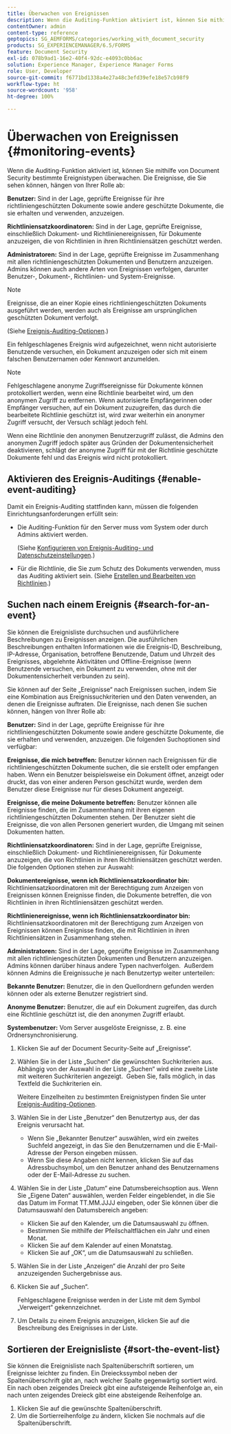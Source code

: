 ```yaml
---
title: Überwachen von Ereignissen
description: Wenn die Auditing-Funktion aktiviert ist, können Sie mithilfe von Document Security bestimmte Ereignistypen überwachen. Mithilfe von Document Security können Sie die Ereignisliste einfach durchsuchen und sortieren.
contentOwner: admin
content-type: reference
geptopics: SG_AEMFORMS/categories/working_with_document_security
products: SG_EXPERIENCEMANAGER/6.5/FORMS
feature: Document Security
exl-id: 078b9ad1-16e2-40f4-92dc-e4093c0bb6ac
solution: Experience Manager, Experience Manager Forms
role: User, Developer
source-git-commit: f6771bd1338a4e27a48c3efd39efe18e57cb98f9
workflow-type: ht
source-wordcount: '958'
ht-degree: 100%

---
```


# Überwachen von Ereignissen {#monitoring-events}

Wenn die Auditing-Funktion aktiviert ist, können Sie mithilfe von Document Security bestimmte Ereignistypen überwachen. Die Ereignisse, die Sie sehen können, hängen von Ihrer Rolle ab:

**Benutzer:** Sind in der Lage, geprüfte Ereignisse für ihre richtliniengeschützten Dokumente sowie andere geschützte Dokumente, die sie erhalten und verwenden, anzuzeigen.

**Richtliniensatzkoordinatoren:** Sind in der Lage, geprüfte Ereignisse, einschließlich Dokument- und Richtlinienereignissen, für Dokumente anzuzeigen, die von Richtlinien in ihren Richtliniensätzen geschützt werden.

**Administratoren:** Sind in der Lage, geprüfte Ereignisse im Zusammenhang mit allen richtliniengeschützten Dokumenten und Benutzern anzuzeigen. Admins können auch andere Arten von Ereignissen verfolgen, darunter Benutzer-, Dokument-, Richtlinien- und System-Ereignisse.

>[!NOTE]
>
>Ereignisse, die an einer Kopie eines richtliniengeschützten Dokuments ausgeführt werden, werden auch als Ereignisse am ursprünglichen geschützten Dokument verfolgt.

(Siehe [Ereignis-Auditing-Optionen](/help/forms/using/admin-help/configuring-client-server-options.md#event-auditing-options).)

Ein fehlgeschlagenes Ereignis wird aufgezeichnet, wenn nicht autorisierte Benutzende versuchen, ein Dokument anzuzeigen oder sich mit einem falschen Benutzernamen oder Kennwort anzumelden.

>[!NOTE]
>
>Fehlgeschlagene anonyme Zugriffsereignisse für Dokumente können protokolliert werden, wenn eine Richtlinie bearbeitet wird, um den anonymen Zugriff zu entfernen. Wenn autorisierte Empfängerinnen oder Empfänger versuchen, auf ein Dokument zuzugreifen, das durch die bearbeitete Richtlinie geschützt ist, wird zwar weiterhin ein anonymer Zugriff versucht, der Versuch schlägt jedoch fehl.

Wenn eine Richtlinie den anonymen Benutzerzugriff zulässt, die Admins den anonymen Zugriff jedoch später aus Gründen der Dokumentensicherheit deaktivieren, schlägt der anonyme Zugriff für mit der Richtlinie geschützte Dokumente fehl und das Ereignis wird nicht protokolliert.

## Aktivieren des Ereignis-Auditings {#enable-event-auditing}

Damit ein Ereignis-Auditing stattfinden kann, müssen die folgenden Einrichtungsanforderungen erfüllt sein:

* Die Auditing-Funktion für den Server muss vom System oder durch Admins aktiviert werden.

  (Siehe [Konfigurieren von Ereignis-Auditing- und Datenschutzeinstellungen](/help/forms/using/admin-help/configuring-client-server-options.md#configuring-event-auditing-and-privacy-settings).)

* Für die Richtlinie, die Sie zum Schutz des Dokuments verwenden, muss das Auditing aktiviert sein. (Siehe [Erstellen und Bearbeiten von Richtlinien](/help/forms/using/admin-help/creating-policies.md#creating-and-editing-policies).)

## Suchen nach einem Ereignis {#search-for-an-event}

Sie können die Ereignisliste durchsuchen und ausführlichere Beschreibungen zu Ereignissen anzeigen. Die ausführlichen Beschreibungen enthalten Informationen wie die Ereignis-ID, Beschreibung, IP-Adresse, Organisation, betroffene Benutzende, Datum und Uhrzeit des Ereignisses, abgelehnte Aktivitäten und Offline-Ereignisse (wenn Benutzende versuchen, ein Dokument zu verwenden, ohne mit der Dokumentensicherheit verbunden zu sein).

Sie können auf der Seite „Ereignisse“ nach Ereignissen suchen, indem Sie eine Kombination aus Ereignissuchkriterien und den Daten verwenden, an denen die Ereignisse auftraten. Die Ereignisse, nach denen Sie suchen können, hängen von Ihrer Rolle ab:

**Benutzer:** Sind in der Lage, geprüfte Ereignisse für ihre richtliniengeschützten Dokumente sowie andere geschützte Dokumente, die sie erhalten und verwenden, anzuzeigen. Die folgenden Suchoptionen sind verfügbar:

**Ereignisse, die mich 
betreffen:** Benutzer können nach Ereignissen für die richtliniengeschützten Dokumente suchen, die sie erstellt oder empfangen haben. Wenn ein Benutzer beispielsweise ein Dokument öffnet, anzeigt oder druckt, das von einer anderen Person geschützt wurde, werden dem Benutzer diese Ereignisse nur für dieses Dokument angezeigt.

**Ereignisse, die meine Dokumente betreffen:** Benutzer können alle Ereignisse finden, die im Zusammenhang mit ihren eigenen richtliniengeschützten Dokumenten stehen. Der Benutzer sieht die Ereignisse, die von allen Personen generiert wurden, die Umgang mit seinen Dokumenten hatten.

**Richtliniensatzkoordinatoren:** Sind in der Lage, geprüfte Ereignisse, einschließlich Dokument- und Richtlinienereignissen, für Dokumente anzuzeigen, die von Richtlinien in ihren Richtliniensätzen geschützt werden. Die folgenden Optionen stehen zur Auswahl:  

**Dokumentereignisse,
wenn ich Richtliniensatzkoordinator bin:** Richtliniensatzkoordinatoren mit der Berechtigung zum Anzeigen von Ereignissen können Ereignisse finden, die Dokumente betreffen, die von Richtlinien in ihren Richtliniensätzen geschützt werden.

**Richtlinienereignisse, wenn ich Richtliniensatzkoordinator bin:** Richtliniensatzkoordinatoren mit der Berechtigung zum Anzeigen von Ereignissen können Ereignisse finden, die mit Richtlinien in ihren Richtliniensätzen in Zusammenhang stehen.

**Administratoren:** Sind in der Lage, geprüfte Ereignisse im Zusammenhang mit allen richtliniengeschützten Dokumenten und Benutzern anzuzeigen. Admins können darüber hinaus andere Typen nachverfolgen.  Außerdem können Admins die Ereignissuche je nach Benutzertyp weiter unterteilen:

**Bekannte Benutzer:** Benutzer, die in den Quellordnern gefunden werden können oder als externe Benutzer registriert sind.

**Anonyme Benutzer:** Benutzer, die auf ein Dokument zugreifen, das durch eine Richtlinie geschützt ist, die den anonymen Zugriff erlaubt.

**Systembenutzer:** Vom Server ausgelöste Ereignisse, z. B. eine Ordnersynchronisierung.

1. Klicken Sie auf der Document Security-Seite auf „Ereignisse“.
1. Wählen Sie in der Liste „Suchen“ die gewünschten Suchkriterien aus.  Abhängig von der Auswahl in der Liste „Suchen“ wird eine zweite Liste mit weiteren Suchkriterien angezeigt.  Geben Sie, falls möglich, in das Textfeld die Suchkriterien ein.

   Weitere Einzelheiten zu bestimmten Ereignistypen finden Sie unter [Ereignis-Auditing-Optionen](/help/forms/using/admin-help/configuring-client-server-options.md#event-auditing-options).

1. Wählen Sie in der Liste „Benutzer“ den Benutzertyp aus, der das Ereignis verursacht hat.

   * Wenn Sie „Bekannter Benutzer“ auswählen, wird ein zweites Suchfeld angezeigt, in das Sie den Benutzernamen und die E-Mail-Adresse der Person eingeben müssen.
   * Wenn Sie diese Angaben nicht kennen, klicken Sie auf das Adressbuchsymbol, um den Benutzer anhand des Benutzernamens oder der E-Mail-Adresse zu suchen.

1. Wählen Sie in der Liste „Datum“ eine Datumsbereichsoption aus. Wenn Sie „Eigene Daten“ auswählen, werden Felder eingeblendet, in die Sie das Datum im Format TT.MM.JJJJ eingeben, oder Sie können über die Datumsauswahl den Datumsbereich angeben:

   * Klicken Sie auf den Kalender, um die Datumsauswahl zu öffnen.
   * Bestimmen Sie mithilfe der Pfeilschaltflächen ein Jahr und einen Monat.
   * Klicken Sie auf dem Kalender auf einen Monatstag.
   * Klicken Sie auf „OK“, um die Datumsauswahl zu schließen.

1. Wählen Sie in der Liste „Anzeigen“ die Anzahl der pro Seite anzuzeigenden Suchergebnisse aus.
1. Klicken Sie auf „Suchen“.

   Fehlgeschlagene Ereignisse werden in der Liste mit dem Symbol „Verweigert“ gekennzeichnet.

1. Um Details zu einem Ereignis anzuzeigen, klicken Sie auf die Beschreibung des Ereignisses in der Liste.

## Sortieren der Ereignisliste {#sort-the-event-list}

Sie können die Ereignisliste nach Spaltenüberschrift sortieren, um Ereignisse leichter zu finden. Ein Dreieckssymbol neben der Spaltenüberschrift gibt an, nach welcher Spalte gegenwärtig sortiert wird. Ein nach oben zeigendes Dreieck gibt eine aufsteigende Reihenfolge an, ein nach unten zeigendes Dreieck gibt eine absteigende Reihenfolge an.

1. Klicken Sie auf die gewünschte Spaltenüberschrift.
1. Um die Sortierreihenfolge zu ändern, klicken Sie nochmals auf die Spaltenüberschrift.
